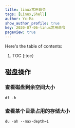 ```yaml
---
title: linux常用命令
tags: [Linux,Shell]
author: Yc-Ma
show_author_profile: true
key: 2020-07-06-linux常用命令
pageview: true
---
```


Here's the table of contents:
1. TOC
{:toc}

## 磁盘操作
### 查看磁盘剩余空间大小
```
df -h
```
### 查看某个目录占用的存储大小
```
du -ah --max-depth=1
```




